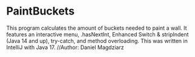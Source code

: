 # PaintBuckets
This program calculates the amount of buckets needed to paint a wall. It features an interactive menu, .hasNextInt, Enhanced Switch & stripIndent (Java 14 and up), try-catch, and method overloading.
This was written in IntelliJ with Java 17.
//Author: Daniel Magdziarz
